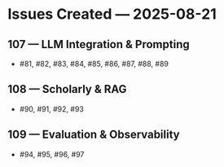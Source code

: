 # Issues Created — 2025-08-21

## 107 — LLM Integration & Prompting
- #81, #82, #83, #84, #85, #86, #87, #88, #89

## 108 — Scholarly & RAG
- #90, #91, #92, #93

## 109 — Evaluation & Observability
- #94, #95, #96, #97
